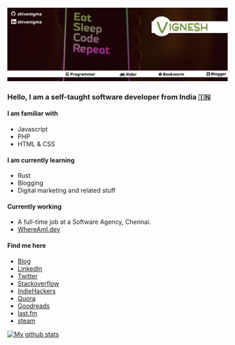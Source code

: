 ![header](https://github.com/shivenigma/shivenigma/blob/master/1500x500.jpeg)
### Hello, I am a self-taught software developer from India 🇮🇳

#### I am familiar with
- Javascript
- PHP
- HTML & CSS

#### I am currently learning
- Rust
- Blogging
- Digital marketing and related stuff

#### Currently working 
- A full-time job at a Software Agency, Chennai.
- [WhereAmI.dev](https://whereami.dev)

#### Find me here
- [Blog](https://vikky.dev/blog)
- [LinkedIn](https://www.linkedin.com/in/shivenigma/)
- [Twitter](twitter.com/shivenigma)
- [Stackoverflow](https://stackoverflow.com/users/3098872/vignesh)
- [IndieHackers](https://www.indiehackers.com/ShivEnigma/)
- [Quora](https://www.quora.com/profile/Vignesh-M-729)
- [Goodreads](https://www.goodreads.com/user/show/34664873-vignesh)
- [last.fm](https://www.last.fm/user/vigneshms)
- [steam](https://steamcommunity.com/id/shivenigma/)

[![My github stats](https://github-readme-stats.vercel.app/api?username=shivenigma)](https://github.com/anuraghazra/github-readme-stats)
